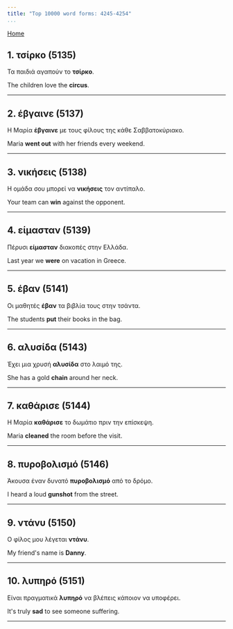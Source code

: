 ```yaml
---
title: "Top 10000 word forms: 4245-4254"
...
```


[Home](./) 

## 1. τσίρκο (5135)

Τα παιδιά αγαπούν το **τσίρκο**.  

The children love the **circus**.

---

## 2. έβγαινε (5137)

Η Μαρία **έβγαινε** με τους φίλους της κάθε Σαββατοκύριακο.  

Maria **went out** with her friends every weekend.

---

## 3. νικήσεις (5138)

Η ομάδα σου μπορεί να **νικήσεις** τον αντίπαλο.

Your team can **win** against the opponent.

---

## 4. είμασταν (5139)

Πέρυσι **είμασταν** διακοπές στην Ελλάδα.  

Last year we **were** on vacation in Greece.

---

## 5. έβαν (5141)

Οι μαθητές **έβαν** τα βιβλία τους στην τσάντα.  

The students **put** their books in the bag.

---

## 6. αλυσίδα (5143)

Έχει μια χρυσή **αλυσίδα** στο λαιμό της.  

She has a gold **chain** around her neck.

---

## 7. καθάρισε (5144)

Η Μαρία **καθάρισε** το δωμάτιο πριν την επίσκεψη.

Maria **cleaned** the room before the visit.

---

## 8. πυροβολισμό (5146)

Άκουσα έναν δυνατό **πυροβολισμό** από το δρόμο.

I heard a loud **gunshot** from the street.

---

## 9. ντάνυ (5150)

Ο φίλος μου λέγεται **ντάνυ**.

My friend's name is **Danny**.

---

## 10. λυπηρό (5151)

Είναι πραγματικά **λυπηρό** να βλέπεις κάποιον να υποφέρει.

It's truly **sad** to see someone suffering.

---

